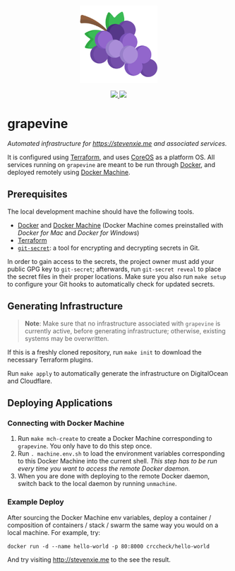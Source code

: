 <p align="center">
  <img src="./assets/icon.png" width="175px" title="Icon made by Freepik from www.flaticon.com" />
</p>
<p align="center">
  <a href="https://stats.uptimerobot.com/nOX2vTvGj">
    <img src="https://img.shields.io/uptimerobot/status/m781035502-a5dbe079527d0725ef6a18d9.svg" />
  </a>
  <a href="https://stats.uptimerobot.com/nOX2vTvGj">
    <img src="https://img.shields.io/uptimerobot/ratio/m781035502-a5dbe079527d0725ef6a18d9.svg" />
  </a>
</p>

# grapevine

_Automated infrastructure for https://stevenxie.me and associated services._

It is configured using [Terraform](https://www.terraform.io), and uses
[CoreOS](https://coreos.com) as a platform OS. All services running on
`grapevine` are meant to be run through [Docker](https://docker.com), and
deployed remotely using [Docker Machine](https://docs.docker.com/machine/).

## Prerequisites

The local development machine should have the following tools.

- [Docker](https://www.docker.com) and
  [Docker Machine](https://docs.docker.com/machine/install-machine/) (Docker
  Machine comes preinstalled with _Docker for Mac_ and _Docker for Windows_)
- [Terraform](https://www.terraform.io)
- [`git-secret`](http://git-secret.io): a tool for encrypting and decrypting
  secrets in Git.

In order to gain access to the secrets, the project owner must add your public
GPG key to `git-secret`; afterwards, run `git-secret reveal` to place the
secret files in their proper locations. Make sure you also run `make setup` to
configure your Git hooks to automatically check for updated secrets.

## Generating Infrastructure

> **Note**: Make sure that no infrastructure associated with `grapevine` is
> currently active, before generating infrastructure; otherwise, existing
> systems may be overwritten.

If this is a freshly cloned repository, run `make init` to download the
necessary Terraform plugins.

Run `make apply` to automatically generate the infrastructure on DigitalOcean
and Cloudflare.

## Deploying Applications

### Connecting with Docker Machine

1. Run `make mch-create` to create a Docker Machine corresponding to
   `grapevine`. You only have to do this step once.
2. Run `. machine.env.sh` to load the environment variables corresponding
   to this Docker Machine into the current shell. _This step has to be run
   every time you want to access the remote Docker daemon._
3. When you are done with deploying to the remote Docker daemon, switch back
   to the local daemon by running `unmachine`.

### Example Deploy

After sourcing the Docker Machine env variables, deploy a container /
composition of containers / stack / swarm the same way you would on a local
machine. For example, try:

```
docker run -d --name hello-world -p 80:8000 crccheck/hello-world
```

And try visiting http://stevenxie.me to the see the result.
